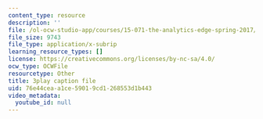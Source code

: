 ```yaml
---
content_type: resource
description: ''
file: /ol-ocw-studio-app/courses/15-071-the-analytics-edge-spring-2017/76e44ceaa1ce59019cd1268553d1b443_E_KUHMuoPLE.vtt
file_size: 9743
file_type: application/x-subrip
learning_resource_types: []
license: https://creativecommons.org/licenses/by-nc-sa/4.0/
ocw_type: OCWFile
resourcetype: Other
title: 3play caption file
uid: 76e44cea-a1ce-5901-9cd1-268553d1b443
video_metadata:
  youtube_id: null
---
```

